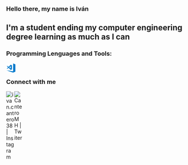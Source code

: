 ### Hello there, my name is Iván

## I'm a student ending my computer engineering degree learning as much as I can


### Programming Lenguages and Tools:
[<img align="left" alt="Visual Studio Code" width="25px" src="https://raw.githubusercontent.com/github/explore/80688e429a7d4ef2fca1e82350fe8e3517d3494d/topics/visual-studio-code/visual-studio-code.png" />][webdevplaylist]

<br />


### Connect with me
[<img align="left" alt="ivan.cantero38 | Instagram" width="22px" src="https://cdn.jsdelivr.net/npm/simple-icons@v3/icons/intagram.svg">][instagram]

[<img align="left" alt="CanteroMH | Twiter" width="22px" src="https://cdn.jsdelivr.net/npm/simple-icons@v3/icons/twiter.svg">][twiter]

<br /> 


[instagram]: https://www.instagram.com/ivancantero.38/?hl=es
[twiter]:https://twitter.com/CanteroMH
[webdevplaylist]:https://www.youtube.com/watch?v=ECuqb5Tv9qI&t=765s